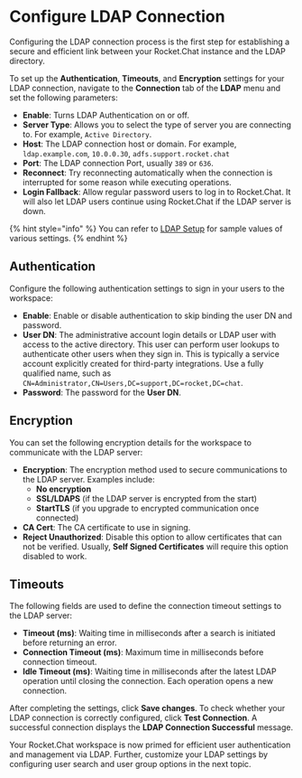 # Configure LDAP Connection

Configuring the LDAP connection process is the first step for establishing a secure and efficient link between your Rocket.Chat instance and the LDAP directory.

To set up the **Authentication**, **Timeouts**, and **Encryption** settings for your LDAP connection, navigate to the **Connection** tab of the **LDAP** menu and set the following parameters:&#x20;

* **Enable**: Turns LDAP Authentication on or off.
* **Server Type**: Allows you to select the type of server you are connecting to. For example, `Active Directory`.
* **Host**: The LDAP connection host or domain. For example, `ldap.example.com`, `10.0.0.30`,   `adfs.support.rocket.chat`
* **Port**: The LDAP connection Port, usually `389` or `636`.
* **Reconnect**: Try reconnecting automatically when the connection is interrupted for some reason while executing operations.
* **Login Fallback**: Allow regular password users to log in to Rocket.Chat. It will also let LDAP users continue using Rocket.Chat if the LDAP server is down.

{% hint style="info" %}
You can refer to [LDAP Setup](../../workspace-administration/settings/ldap/ldap-setup.md) for sample values of various settings.
{% endhint %}

## Authentication

Configure the following authentication settings to sign in your users to the workspace:

* **Enable**: Enable or disable authentication to skip binding the user DN and password.
* **User DN**:  The administrative account login details or LDAP user with access to the active directory. This user can perform user lookups to authenticate other users when they sign in. This is typically a service account explicitly created for third-party integrations. Use a fully qualified name, such as `CN=Administrator,CN=Users,DC=support,DC=rocket,DC=chat`.
* **Password**: The password for the **User DN**.

## Encryption

You can set the following encryption details for the workspace to communicate with the LDAP server:

* **Encryption**: The encryption method used to secure communications to the LDAP server. Examples include:&#x20;
  * **No encryption**
  * **SSL/LDAPS** (if the LDAP server is encrypted from the start)
  * **StartTLS** (if you upgrade to encrypted communication once connected)
* **CA Cert**: The CA certificate to use in signing.
* **Reject Unauthorized**: Disable this option to allow certificates that can not be verified. Usually, **Self Signed Certificates** will require this option disabled to work.

## Timeouts

The following fields are used to define the connection timeout settings to the LDAP server:

* **Timeout (ms)**: Waiting time in milliseconds after a search is initiated before returning an error.
* **Connection Timeout (ms)**: Maximum time in milliseconds before connection timeout.
* **Idle Timeout (ms)**: Waiting time in milliseconds after the latest LDAP operation until closing the connection. Each operation opens a new connection.

After completing the settings, click **Save changes**. To check whether your LDAP connection is correctly configured, click **Test Connection**. A successful connection displays the **LDAP Connection Successful** message.&#x20;

Your Rocket.Chat workspace is now primed for efficient user authentication and management via LDAP. Further, customize your LDAP settings by configuring user search and user group options in the next topic.
